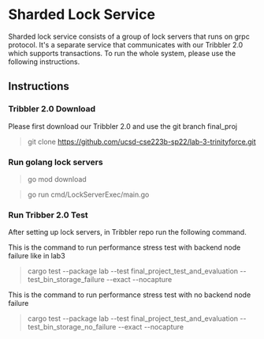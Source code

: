 # Sharded Lock Service
Sharded lock service consists of a group of lock servers that runs on grpc protocol.
It's a separate service that communicates with our Tribbler 2.0 which supports transactions.
To run the whole system, please use the following instructions.

## Instructions
### Tribbler 2.0 Download
Please first download our Tribbler 2.0 and use the git branch final_proj
> git clone https://github.com/ucsd-cse223b-sp22/lab-3-trinityforce.git

### Run golang lock servers
>go mod download

>go run cmd/LockServerExec/main.go

### Run Tribber 2.0 Test
After setting up lock servers, in Tribbler repo run the following command.

This is the command to run performance stress test with backend node failure like in lab3
> cargo test --package lab --test final_project_test_and_evaluation -- test_bin_storage_failure --exact --nocapture

This is the command to run performance stress test with no backend node failure
> cargo test --package lab --test final_project_test_and_evaluation -- test_bin_storage_no_failure --exact --nocapture
